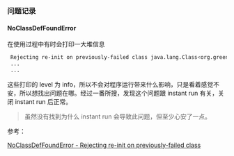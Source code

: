 







### 问题记录

#### NoClassDefFoundError

在使用过程中有时会打印一大堆信息

```bash
 Rejecting re-init on previously-failed class java.lang.Class<org.greenrobot.greendao.database.DatabaseOpenHelper$EncryptedHelper>: java.lang.NoClassDefFoundError: Failed resolution of: Lnet/sqlcipher/database/SQLiteOpenHelper;
 ...
 ...
```

这些打印的 level 为 info，所以不会对程序运行带来什么影响，只是看着感觉不安，所以想找出问题在哪。经过一番所搜，发现这个问题跟 instant run 有关，关闭 instant run 后正常。

> 虽然没有找到为什么 instant run 会导致此问题，但至少心安了一点。





参考：

[NoClassDefFoundError - Rejecting re-init on previously-failed class](https://stackoverflow.com/questions/12696561/noclassdeffounderror-rejecting-re-init-on-previously-failed-class/35751439#35751439)